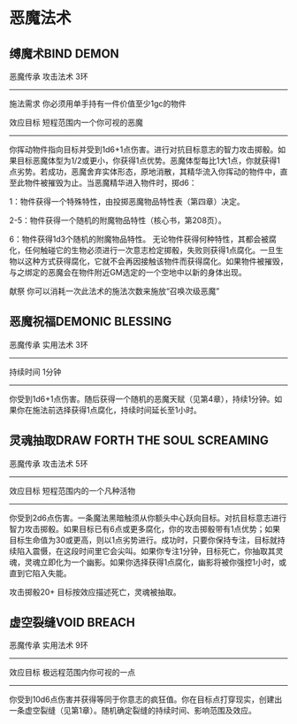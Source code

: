 # 恶魔法术 

## 缚魔术BIND DEMON 

恶魔传承 攻击法术 3环

------------------------------------------------------------------------

  

施法需求 你必须用单手持有一件价值至少1gc的物件  

效应目标 短程范围内一个你可视的恶魔

------------------------------------------------------------------------

  

你挥动物件指向目标并受到1d6+1点伤害。进行对抗目标意志的智力攻击掷骰。如果目标恶魔体型为1/2或更小，你获得1点优势。恶魔体型每比1大1点，你就获得1点劣势。若成功，恶魔舍弃实体形态，原地消散，其精华流入你挥动的物件中，直至此物件被摧毁为止。当恶魔精华进入物件时，掷d6：  

1：物件获得一个特殊特性，由投掷恶魔物品特性表（第四章）决定。  

2-5：物件获得一个随机的附魔物品特性（核心书，第208页）。  

6：物件获得1d3个随机的附魔物品特性。
无论物件获得何种特性，其都会被腐化，任何触碰它的生物必须进行一次意志检定掷骰，失败则获得1点腐化。一旦生物以这种方式获得腐化，它就不会再因接触该物件而获得腐化。如果物件被摧毁，与之绑定的恶魔会在物件附近GM选定的一个空地中以新的身体出现。  

献祭 你可以消耗一次此法术的施法次数来施放“召唤次级恶魔”

## 恶魔祝福DEMONIC BLESSING

恶魔传承 实用法术 3环

------------------------------------------------------------------------

持续时间 1分钟

------------------------------------------------------------------------

你受到1d6+1点伤害。随后获得一个随机的恶魔天赋（见第4章），持续1分钟。如果你在施法前选择获得1点腐化，持续时间延长至1小时。

## 灵魂抽取DRAW FORTH THE SOUL SCREAMING

恶魔传承 攻击法术 5环

------------------------------------------------------------------------

效应目标 短程范围内的一个凡种活物

------------------------------------------------------------------------

你受到2d6点伤害。一条魔法黑暗触须从你额头中心跃向目标。对抗目标意志进行智力攻击掷骰。如果目标已有6点或更多腐化，你的攻击掷骰带有1点优势；如果目标生命值为30或更高，则以1点劣势进行。成功时，只要你保持专注，目标就持续陷入震慑，在这段时间里它会尖叫。如果你专注1分钟，目标死亡，你抽取其灵魂，灵魂立即化为一个幽影。如果你选择获得1点腐化，幽影将被你强控1小时，或直到它陷入失能。

攻击掷骰20+ 目标按效应描述死亡，灵魂被抽取。

## 虚空裂缝VOID BREACH

恶魔传承 实用法术 9环

------------------------------------------------------------------------

效应目标 极远程范围内你可视的一点

------------------------------------------------------------------------

你受到10d6点伤害并获得等同于你意志的疯狂值。你在目标点打穿现实，创建出一条虚空裂缝（见第1章）。随机确定裂缝的持续时间、影响范围及效应。
